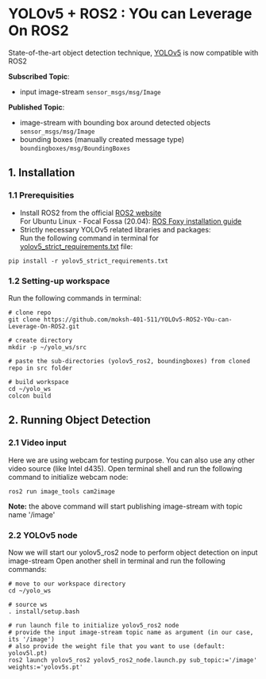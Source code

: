 # YOLOv5 + ROS2 : YOu can Leverage On ROS2
State-of-the-art object detection technique, [YOLOv5](https://github.com/ultralytics/yolov5) is now compatible with ROS2<br>

**Subscribed Topic**: 
  - input image-stream ```sensor_msgs/msg/Image```<br>

**Published Topic**: 
  - image-stream with bounding box around detected objects ```sensor_msgs/msg/Image```<br>
  - bounding boxes (manually created message type) ```boundingboxes/msg/BoundingBoxes```

## 1. Installation
### 1.1 Prerequisities
- Install ROS2 from the official [ROS2 website](https://www.ros.org/)<br>
For Ubuntu Linux - Focal Fossa (20.04): [ROS Foxy installation guide](https://docs.ros.org/en/foxy/Installation.html)
- Strictly necessary YOLOv5 related libraries and packages:<br>
Run the following command in terminal for [yolov5_strict_requirements.txt](yolov5_ros2/yolov5_strict_requirements.txt) file:
```
pip install -r yolov5_strict_requirements.txt
```
### 1.2 Setting-up workspace
Run the following commands in terminal:
```
# clone repo
git clone https://github.com/moksh-401-511/YOLOv5-ROS2-YOu-can-Leverage-On-ROS2.git

# create directory
mkdir -p ~/yolo_ws/src

# paste the sub-directories (yolov5_ros2, boundingboxes) from cloned repo in src folder

# build workspace
cd ~/yolo_ws
colcon build
```
## 2. Running Object Detection
### 2.1 Video input
Here we are using webcam for testing purpose. You can also use any other video source (like Intel d435).
Open terminal shell and run the following command to initialize webcam node:
```
ros2 run image_tools cam2image
```
**Note:** the above command will start publishing image-stream with topic name '/image'

### 2.2 YOLOv5 node
Now we will start our yolov5_ros2 node to perform object detection on input image-stream
Open another shell in terminal and run the following commands:
```
# move to our workspace directory
cd ~/yolo_ws

# source ws
. install/setup.bash

# run launch file to initialize yolov5_ros2 node
# provide the input image-stream topic name as argument (in our case, its '/image')
# also provide the weight file that you want to use (default: yolov5l.pt)
ros2 launch yolov5_ros2 yolov5_ros2_node.launch.py sub_topic:='/image' weights:='yolov5s.pt'
```
